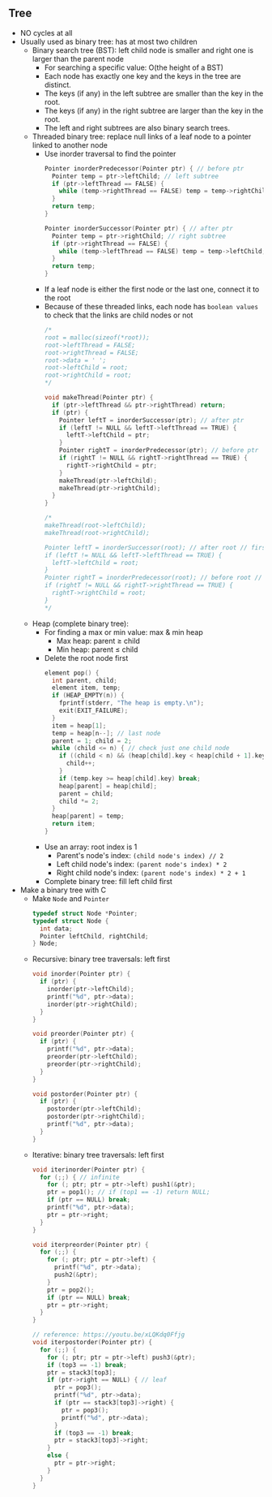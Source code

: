 ## Tree

- NO cycles at all
- Usually used as binary tree: has at most two children
  - Binary search tree (BST): left child node is smaller and right one is larger than the parent node
    - For searching a specific value: O(the height of a BST)
    - Each node has exactly one key and the keys in the tree are distinct.
    - The keys (if any) in the left subtree are smaller than the key in the root.
    - The keys (if any) in the right subtree are larger than the key in the root.
    - The left and right subtrees are also binary search trees.
  - Threaded binary tree: replace null links of a leaf node to a pointer linked to another node
    - Use inorder traversal to find the pointer
      ```c
      Pointer inorderPredecessor(Pointer ptr) { // before ptr
        Pointer temp = ptr->leftChild; // left subtree
        if (ptr->leftThread == FALSE) {
          while (temp->rightThread == FALSE) temp = temp->rightChild; // move right
        }
        return temp;
      }
      
      Pointer inorderSuccessor(Pointer ptr) { // after ptr
        Pointer temp = ptr->rightChild; // right subtree
        if (ptr->rightThread == FALSE) {
          while (temp->leftThread == FALSE) temp = temp->leftChild; //  move left
        }
        return temp;
      }
      ```
    - If a leaf node is either the first node or the last one, connect it to the root
    - Because of these threaded links, each node has `boolean values` to check that the links are child nodes or not
      ```c
      /*
      root = malloc(sizeof(*root));
      root->leftThread = FALSE;
      root->rightThread = FALSE;
      root->data = ' ';
      root->leftChild = root;
      root->rightChild = root;
      */
      
      void makeThread(Pointer ptr) {
        if (ptr->leftThread && ptr->rightThread) return;
        if (ptr) {
          Pointer leftT = inorderSuccessor(ptr); // after ptr
          if (leftT != NULL && leftT->leftThread == TRUE) {
            leftT->leftChild = ptr;
          }
          Pointer rightT = inorderPredecessor(ptr); // before ptr
          if (rightT != NULL && rightT->rightThread == TRUE) {
            rightT->rightChild = ptr;
          }
          makeThread(ptr->leftChild);
          makeThread(ptr->rightChild);
        }
      }
      
      /*
      makeThread(root->leftChild);
      makeThread(root->rightChild);

      Pointer leftT = inorderSuccessor(root); // after root // first
      if (leftT != NULL && leftT->leftThread == TRUE) {
        leftT->leftChild = root;
      }
      Pointer rightT = inorderPredecessor(root); // before root // last
      if (rightT != NULL && rightT->rightThread == TRUE) {
        rightT->rightChild = root;
      }
      */
      ```
  - Heap (complete binary tree):
    - For finding a max or min value: max & min heap
      - Max heap: parent ≥ child
      - Min heap: parent ≤ child
    - Delete the root node first
      ```c
      element pop() {
        int parent, child;
        element item, temp;
        if (HEAP_EMPTY(n)) {
          fprintf(stderr, "The heap is empty.\n");
          exit(EXIT_FAILURE);
        }
        item = heap[1];
        temp = heap[n--]; // last node
        parent = 1; child = 2;
        while (child <= n) { // check just one child node
          if ((child < n) && (heap[child].key < heap[child + 1].key)) {
            child++;
          }
          if (temp.key >= heap[child].key) break;
          heap[parent] = heap[child];
          parent = child;
          child *= 2;
        }
        heap[parent] = temp;
        return item;
      }
      ```
    - Use an array: root index is 1
      - Parent's node's index: `(child node's index) // 2`
      - Left child node's index: `(parent node's index) * 2`
      - Right child node's index: `(parent node's index) * 2 + 1`
    - Complete binary tree: fill left child first
- Make a binary tree with C
  - Make `Node` and `Pointer`
    ```c
    typedef struct Node *Pointer;
    typedef struct Node {
      int data;
      Pointer leftChild, rightChild;
    } Node;
    ```
  - Recursive: binary tree traversals: left first
    ```c
    void inorder(Pointer ptr) { 
      if (ptr) {
        inorder(ptr->leftChild);
        printf("%d", ptr->data);
        inorder(ptr->rightChild);
      }
    }

    void preorder(Pointer ptr) { 
      if (ptr) {
        printf("%d", ptr->data);
        preorder(ptr->leftChild);
        preorder(ptr->rightChild);
      }
    }

    void postorder(Pointer ptr) { 
      if (ptr) {
        postorder(ptr->leftChild);
        postorder(ptr->rightChild);
        printf("%d", ptr->data);
      }
    }
    ```
  - Iterative: binary tree traversals: left first
    ```c
    void iterinorder(Pointer ptr) {
      for (;;) { // infinite
        for (; ptr; ptr = ptr->left) push1(&ptr);
        ptr = pop1(); // if (top1 == -1) return NULL;
        if (ptr == NULL) break;
        printf("%d", ptr->data);
        ptr = ptr->right;
      }
    }
    
    void iterpreorder(Pointer ptr) {
      for (;;) {
        for (; ptr; ptr = ptr->left) {
          printf("%d", ptr->data);
          push2(&ptr);
        }
        ptr = pop2();
        if (ptr == NULL) break;
        ptr = ptr->right;
      }
    }

    // reference: https://youtu.be/xLQKdq0Ffjg
    void iterpostorder(Pointer ptr) {
      for (;;) {
        for (; ptr; ptr = ptr->left) push3(&ptr);
        if (top3 == -1) break;
        ptr = stack3[top3];
        if (ptr->right == NULL) { // leaf
          ptr = pop3();
          printf("%d", ptr->data);
          if (ptr == stack3[top3]->right) {
            ptr = pop3();
            printf("%d", ptr->data);
          }
          if (top3 == -1) break;
          ptr = stack3[top3]->right;
        }
        else {
          ptr = ptr->right;
        }
      }
    }
    ```





